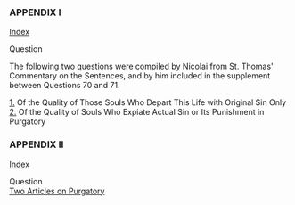 

### APPENDIX I

[Index](index.html)

Question  

The following two questions were compiled by Nicolai from St. Thomas' Commentary on the Sentences, and by him included in the supplement between Questions 70 and 71.  

[1.](X1/X1001.html#X1Q1OUTP1) Of the Quality of Those Souls Who Depart This Life with Original Sin Only  
[2.](X1/X1002.html#X1Q2OUTP1) Of the Quality of Souls Who Expiate Actual Sin or Its Punishment in Purgatory

### APPENDIX II

[Index](index.html)

Question  
[Two Articles on Purgatory](X2/X2001.html#X2Q1A1OUTP1)  
